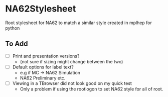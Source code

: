 # NA62Stylesheet
Root stylesheet for NA62 to match a similar style created in mplhep for python

## To Add
- [ ] Print and presentation versions? 
  - (not sure if sizing might change between the two)
- [ ] Default options for label text?
  - e.g if MC -> NA62 Simulation
  - NA62 Preliminary etc.
- [ ] Viewing in a TBrowser did not look good on my quick test
  - Only a problem if using the rootlogon to set NA62 style for all of root.
